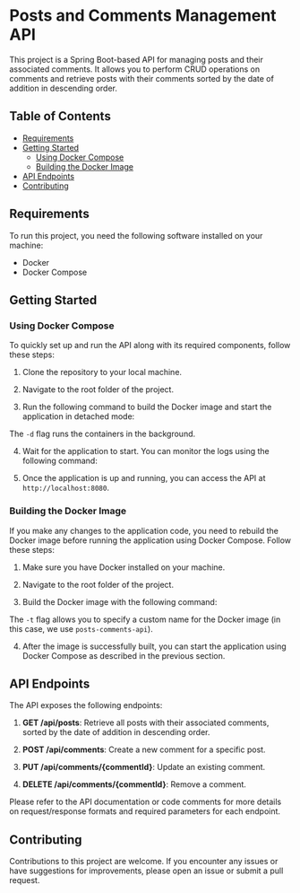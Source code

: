 # Posts and Comments Management API

This project is a Spring Boot-based API for managing posts and their associated comments. It allows you to perform CRUD operations on comments and retrieve posts with their comments sorted by the date of addition in descending order.

## Table of Contents

- [Requirements](#requirements)
- [Getting Started](#getting-started)
  - [Using Docker Compose](#using-docker-compose)
  - [Building the Docker Image](#building-the-docker-image)
- [API Endpoints](#api-endpoints)
- [Contributing](#contributing)

## Requirements

To run this project, you need the following software installed on your machine:

- Docker
- Docker Compose

## Getting Started

### Using Docker Compose

To quickly set up and run the API along with its required components, follow these steps:

1. Clone the repository to your local machine.

2. Navigate to the root folder of the project.

3. Run the following command to build the Docker image and start the application in detached mode:


The `-d` flag runs the containers in the background.

4. Wait for the application to start. You can monitor the logs using the following command:


5. Once the application is up and running, you can access the API at `http://localhost:8080`.

### Building the Docker Image

If you make any changes to the application code, you need to rebuild the Docker image before running the application using Docker Compose. Follow these steps:

1. Make sure you have Docker installed on your machine.

2. Navigate to the root folder of the project.

3. Build the Docker image with the following command:


The `-t` flag allows you to specify a custom name for the Docker image (in this case, we use `posts-comments-api`).

4. After the image is successfully built, you can start the application using Docker Compose as described in the previous section.

## API Endpoints

The API exposes the following endpoints:

1. **GET /api/posts**: Retrieve all posts with their associated comments, sorted by the date of addition in descending order.

2. **POST /api/comments**: Create a new comment for a specific post.

3. **PUT /api/comments/{commentId}**: Update an existing comment.

4. **DELETE /api/comments/{commentId}**: Remove a comment.

Please refer to the API documentation or code comments for more details on request/response formats and required parameters for each endpoint.

## Contributing

Contributions to this project are welcome. If you encounter any issues or have suggestions for improvements, please open an issue or submit a pull request.

